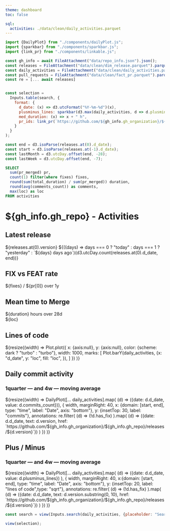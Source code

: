 ```yaml
---
theme: dashboard
toc: false

sql:
  activities: ./data/clean/daily_activities.parquet
---
```


```js
import {DailyPlot} from "./components/dailyPlot.js";
import {sparkbar} from "./components/sparkbar.js";
import {link_pr} from "./components/linkable.js";
```

```js
const gh_info = await FileAttachment("data/repo_info.json").json();
const releases = FileAttachment("data/clean/dim_release.parquet").parquet();
const daily_activities = FileAttachment("data/clean/daily_activities.parquet").parquet();
const pull_requests = FileAttachment("data/clean/fact_pr.parquet").parquet();
const re = [... await releases]
```
```js

const selection = 
  Inputs.table(search, {
    format: {
      d_date: (x) => d3.utcFormat("%Y-%m-%d")(x),
      plusminus_lines: sparkbar(d3.max(daily_activities, d => d.plusminus_lines)),
      med_duration: (x) => x + " h",
      pr_ids: link_pr(`https://github.com/${gh_info.gh_organization}/${gh_info.gh_repo}/pull/`),
    }
  }
);
```

```js
const end = d3.isoParse(releases.at(0).d_date);
const start = d3.isoParse(releases.at(-1).d_date);
const lastMonth = d3.utcDay.offset(end, -28);
const lastWeek = d3.utcDay.offset(end, -7);
```

```sql id=[{pr,fixes,duration,comments,loc}]
SELECT 
  sum(pr_merged) pr, 
  count(1) filter(where fixes) fixes, 
  round(sum(total_duration) / sum(pr_merged)) duration, 
  round(avg(comments_count)) as comments,
  max(loc) as loc
FROM activities
```

# ${gh_info.gh_repo} - Activities

<div class="grid grid-cols-4">
  <div class="card" style="color: inherit;">
    <h2>Latest release</h2>
    <span class="big">${releases.at(0).version}</span>
    <span class="muted">${((days) => days === 0 ? "today" : days === 1 ? "yesterday" : `${days} days ago`)(d3.utcDay.count(releases.at(0).d_date, end))}</span>
  </div>
  <div class="card" style="color: inherit;">
  <h2>FIX vs FEAT rate</h2>
    <span class="big">${fixes} / ${pr[0]} </span>
    <!-- <span>${Trend(d3.sum(stars, (d) => d.starred_at >= lastWeek))}</span> -->
    <span class="muted">over 1y</span>
  </div>
  <div class="card" style="color: inherit;">
    <h2>Mean time to Merge</h2>
    <span class="big">${duration} hours</span>
    <!-- ${Trend(downloads[7].value ? (downloads[0].value - downloads[7].value) / downloads[7].value : undefined, {format: {style: "percent"}})} -->
    <span class="muted">over 28d</span>
  </div>
  <div class="card grid grid-cols-2" style="color: inherit;">
    <div>
      <span class="big">${loc}</span>
      <h2>Lines of code</h2>
    </div>
    <span>
      ${resize((width) =>
        Plot.plot({
          x: {axis:null},
          y: {axis:null},
          color: {scheme: dark ? "turbo" : "turbo"},
          width: 1000,
          marks: [
            Plot.barY(daily_activities, {x: "d_date", y: "loc", fill: "loc", }),
          ]
        })
      )}
    </span>
  </div>
</div>

<div class="card">
  <h2>Daily commit activity</h2>
  <h3>1quarter <b style="color: var(--theme-foreground);">—</b> and 4w <b style="color: var(--theme-foreground-focus);">—</b> moving average</h3>
  ${resize((width) =>
    DailyPlot([... daily_activities].map(
      (d) => ({date: d.d_date, value: d.commits_count})), 
      {
        width,
        marginRight: 40,
        x: {domain: [start, end],  type: "time", label: "Date", axis: "bottom"},
        y: {insetTop: 30, label: "commits"},
        annotations: re.filter(
              (d) => (!d.has_fix)
            ).map(
              (d) => ({date: d.d_date, text: d.version, href: `https://github.com/${gh_info.gh_organization}/${gh_info.gh_repo}/releases/${d.version}`})
            )
    })
  )}
</div>

<div class="card">
  <h2>Plus / Minus</h2>
  <h3>1quarter <b style="color: var(--theme-foreground);">—</b> and 4w <b style="color: var(--theme-foreground-focus);">—</b> moving average</h3>
  ${resize((width) =>
    DailyPlot([... daily_activities].map(
        (d) => ({date: d.d_date, value: d.plusminus_lines})
      ), {
      width,
      marginRight: 40,
      x:{domain: [start, end],  type: "time", label: "Date", axis: "bottom"},
      y: {insetTop: 20, label: "lines of code",type: "sqrt"},
      annotations: re.filter(
            (d) => (!d.has_fix)
          ).map(
            (d) => ({date: d.d_date, text: d.version.substring(0, 10), href: `https://github.com/${gh_info.gh_organization}/${gh_info.gh_repo}/releases/${d.version}`})
          )
    })
  )}
</div>

<div>

```js
const search = view(Inputs.search(daily_activities, {placeholder: "Search PR"}));
```

```js
view(selection);

```
</div>